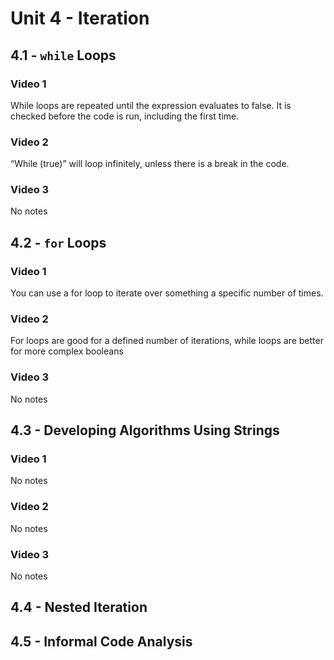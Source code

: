 # Unit 4 - Iteration

## 4.1 - `while` Loops

### Video 1
While loops are repeated until the expression evaluates to false. It is checked before the code is run, including the first time.
### Video 2
“While (true)” will loop infinitely, unless there is a break in the code.
### Video 3
No notes

## 4.2 - `for` Loops

### Video 1
You can use a for loop to iterate over something a specific number of times.
### Video 2
For loops are good for a defined number of iterations, while loops are better for more complex booleans
### Video 3
No notes

## 4.3 - Developing Algorithms Using Strings

### Video 1
No notes
### Video 2
No notes
### Video 3
No notes

## 4.4 - Nested Iteration

## 4.5 - Informal Code Analysis
